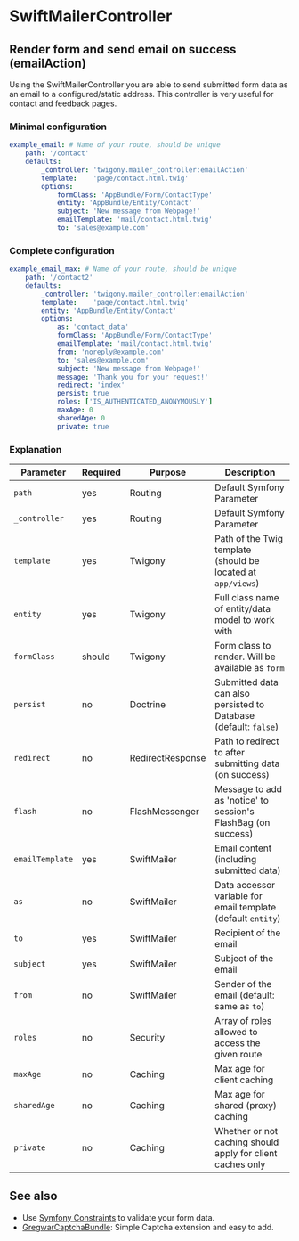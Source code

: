 SwiftMailerController
=====================

Render form and send email on success (emailAction)
---------------------------------------------------

Using the SwiftMailerController you are able to send submitted form data as an email to a configured/static address.
This controller is very useful for contact and feedback pages.

### Minimal configuration

```yaml
example_email: # Name of your route, should be unique
    path: '/contact'
    defaults:
        _controller: 'twigony.mailer_controller:emailAction'
        template:    'page/contact.html.twig'
        options:
            formClass: 'AppBundle/Form/ContactType'
            entity: 'AppBundle/Entity/Contact'
            subject: 'New message from Webpage!'
            emailTemplate: 'mail/contact.html.twig'
            to: 'sales@example.com'
```

### Complete configuration

```yaml
example_email_max: # Name of your route, should be unique
    path: '/contact2'
    defaults:
        _controller: 'twigony.mailer_controller:emailAction'
        template:    'page/contact.html.twig'
        entity: 'AppBundle/Entity/Contact'
        options:
            as: 'contact_data'
            formClass: 'AppBundle/Form/ContactType'
            emailTemplate: 'mail/contact.html.twig'
            from: 'noreply@example.com'
            to: 'sales@example.com'
            subject: 'New message from Webpage!'
            message: 'Thank you for your request!'
            redirect: 'index'
            persist: true
            roles: ['IS_AUTHENTICATED_ANONYMOUSLY']
            maxAge: 0
            sharedAge: 0
            private: true
```

### Explanation

| Parameter         | Required  | Purpose           | Description                                                      |
| ----------------- | --------- | ----------------- | ---------------------------------------------------------------- |
| `path`            | yes       | Routing           | Default Symfony Parameter                                        |
| `_controller`     | yes       | Routing           | Default Symfony Parameter                                        |
| `template`        | yes       | Twigony           | Path of the Twig template (should be located at `app/views`)     |
| `entity`          | yes       | Twigony           | Full class name of entity/data model to work with                |
| `formClass`       | should    | Twigony           | Form class to render. Will be available as `form`                | 
| `persist`         | no        | Doctrine          | Submitted data can also persisted to Database (default: `false`) |
| `redirect`        | no        | RedirectResponse  | Path to redirect to after submitting data (on success)           |
| `flash`           | no        | FlashMessenger    | Message to add as 'notice' to session's FlashBag (on success)    |
| `emailTemplate`   | yes       | SwiftMailer       | Email content (including submitted data)                         |
| `as`              | no        | SwiftMailer       | Data accessor variable for email template (default `entity`)     |
| `to`              | yes       | SwiftMailer       | Recipient of the email                                           |
| `subject`         | yes       | SwiftMailer       | Subject of the email                                             |
| `from`            | no        | SwiftMailer       | Sender of the email (default: same as `to`)                      |
| `roles`           | no        | Security          | Array of roles allowed to access the given route                 |
| `maxAge`          | no        | Caching           | Max age for client caching                                       |
| `sharedAge`       | no        | Caching           | Max age for shared (proxy) caching                               |
| `private`         | no        | Caching           | Whether or not caching should apply for client caches only       |


See also
--------

 * Use [Symfony Constraints](http://symfony.com/doc/current/reference/constraints.html) to validate your form data.
 * [GregwarCaptchaBundle](https://github.com/Gregwar/CaptchaBundle): Simple Captcha extension and easy to add.
